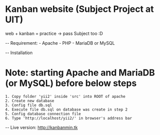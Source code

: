 # Kanban website (Subject Project at UIT)

web + kanban = practice -> pass Subject too :D

-- Requirement:
    - Apache
    - PHP
    - MariaDB or MySQL

-- Installation
# Note: starting Apache and MariaDB (or MySQL) before below steps

	1. Copy folder 'yii2' inside 'src' into ROOT of apache
	2. Create new database
	3. Config file db.sql
	4. Execute file db.sql on database was create in step 2
	5. Config database connection file
	6. Type 'http://localhost/yii2/' in browser's address bar
	
-- Live version: http://kanbanmin.tk
